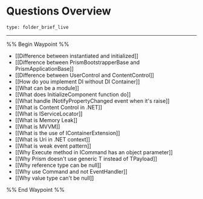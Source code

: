 # Questions Overview
 
```ccard
type: folder_brief_live
```
 
---

%% Begin Waypoint %%
- [[Difference between instantiated and initialized]]
- [[Difference between PrismBootstrapperBase and PrismApplicationBase]]
- [[Difference between UserControl and ContentControl]]
- [[How do you implement DI without DI Container]]
- [[What can be a module]]
- [[What does InitializeComponent function do]]
- [[What handle INotifyPropertyChanged event when it's raise]]
- [[What is Content Control in .NET]]
- [[What is IServiceLocator]]
- [[What is Memory Leak]]
- [[What is MVVM]]
- [[What is the use of IContainerExtension]]
- [[What is Uri in .NET context]]
- [[What is weak event pattern]]
- [[Why Execute method in ICommand has an object parameter]]
- [[Why Prism doesn't use generic T instead of TPayload]]
- [[Why reference type can be null]]
- [[Why use Command and not EventHandler]]
- [[Why value type can't be null]]

%% End Waypoint %%